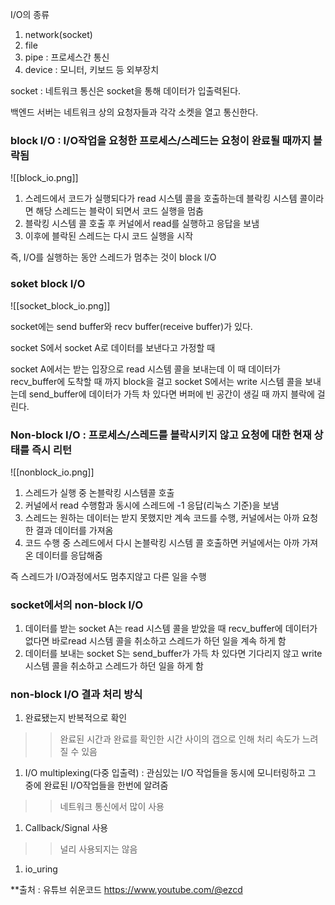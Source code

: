   

I/O의 종류

1. network(socket)
2. file
3. pipe : 프로세스간 통신
4. device : 모니터, 키보드 등 외부장치

  

socket : 네트워크 통신은 socket을 통해 데이터가 입출력된다.

백엔드 서버는 네트워크 상의 요청자들과 각각 소켓을 열고 통신한다.

  

### block I/O : I/O작업을 요청한 프로세스/스레드는 요청이 완료될 때까지 블락됨

  

![[block_io.png]]

1. 스레드에서 코드가 실행되다가 read 시스템 콜을 호출하는데 블락킹 시스템 콜이라면 해당 스레드는 블락이 되면서 코드 실행을 멈춤
2. 블락킹 시스템 콜 호출 후 커널에서 read를 실행하고 응답을 보냄
3. 이후에 블락된 스레드는 다시 코드 실행을 시작

  

즉, I/O를 실행하는 동안 스레드가 멈추는 것이 block I/O

  

### soket block I/O

![[socket_block_io.png]]

socket에는 send buffer와 recv buffer(receive buffer)가 있다.

socket S에서 socket A로 데이터를 보낸다고 가정할 때

socket A에서는 받는 입장으로 read 시스템 콜을 보내는데 이 때 데이터가 recv_buffer에 도착할 때 까지 block을 걸고 socket S에서는 write 시스템 콜을 보내는데 send_buffer에 데이터가 가득 차 있다면 버퍼에 빈 공간이 생길 때 까지 블락에 걸린다.

  

### Non-block I/O : 프로세스/스레드를 블락시키지 않고 요청에 대한 현재 상태를 즉시 리턴

  

![[nonblock_io.png]]

1. 스레드가 실행 중 논블락킹 시스템콜 호출
2. 커널에서 read 수행함과 동시에 스레드에 -1 응답(리눅스 기준)을 보냄
3. 스레드는 원하는 데이터는 받지 못했지만 계속 코드를 수행, 커널에서는 아까 요청한 결과 데이터를 가져옴
4. 코드 수행 중 스레드에서 다시 논블락킹 시스템 콜 호출하면 커널에서는 아까 가져온 데이터를 응답해줌

  

즉 스레드가 I/O과정에서도 멈추지않고 다른 일을 수행

  

### socket에서의 non-block I/O

1. 데이터를 받는 socket A는 read 시스템 콜을 받았을 때 recv_buffer에 데이터가 없다면 바로read 시스템 콜을 취소하고 스레드가 하던 일을 계속 하게 함
2. 데이터를 보내는 socket S는 send_buffer가 가득 차 있다면 기다리지 않고 write 시스템 콜을 취소하고 스레드가 하던 일을 하게 함

  

### non-block I/O 결과 처리 방식

1. 완료됐는지 반복적으로 확인

>> 완료된 시간과 완료를 확인한 시간 사이의 갭으로 인해 처리 속도가 느려질 수 있음

1. I/O multiplexing(다중 입출력) : 관심있는 I/O 작업들을 동시에 모니터링하고 그 중에 완료된 I/O작업들을 한번에 알려줌

>> 네트워크 통신에서 많이 사용

1. Callback/Signal 사용

>> 널리 사용되지는 않음

1. io_uring


**출처 : 유튜브 쉬운코드 https://www.youtube.com/@ezcd